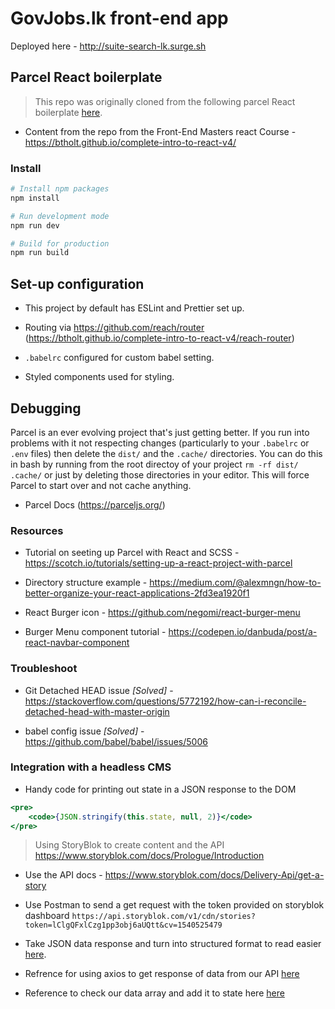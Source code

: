 # GovJobs.lk front-end app
Deployed here - http://suite-search-lk.surge.sh
## Parcel React boilerplate

> This repo was originally cloned from the following parcel React boilerplate [here](https://github.com/Christianq010/v1-parcel-react-scss-boilerplate).

- Content from the repo from the Front-End Masters react Course - https://btholt.github.io/complete-intro-to-react-v4/

### Install

```bash
# Install npm packages
npm install

# Run development mode
npm run dev

# Build for production
npm run build
```

## Set-up configuration

- This project by default has ESLint and Prettier set up.

- Routing via https://github.com/reach/router (https://btholt.github.io/complete-intro-to-react-v4/reach-router)

- `.babelrc` configured for custom babel setting.

- Styled components used for styling.

## Debugging

Parcel is an ever evolving project that's just getting better. If you run into problems with it not respecting changes (particularly to your `.babelrc` or `.env` files) then delete the `dist/` and the `.cache/` directories. You can do this in bash by running from the root directoy of your project `rm -rf dist/ .cache/` or just by deleting those directories in your editor. This will force Parcel to start over and not cache anything.

- Parcel Docs (https://parceljs.org/)

### Resources

- Tutorial on seeting up Parcel with React and SCSS - https://scotch.io/tutorials/setting-up-a-react-project-with-parcel

- Directory structure example - https://medium.com/@alexmngn/how-to-better-organize-your-react-applications-2fd3ea1920f1

- React Burger icon - https://github.com/negomi/react-burger-menu
- Burger Menu component tutorial - https://codepen.io/danbuda/post/a-react-navbar-component

### Troubleshoot

- Git Detached HEAD issue _[Solved]_ - https://stackoverflow.com/questions/5772192/how-can-i-reconcile-detached-head-with-master-origin

- babel config issue _[Solved]_ - https://github.com/babel/babel/issues/5006


### Integration with a headless CMS

* Handy code for printing out state in a JSON response to the DOM 
```jsx
<pre>
    <code>{JSON.stringify(this.state, null, 2)}</code>
</pre>
```

> Using StoryBlok to create content and the API 
https://www.storyblok.com/docs/Prologue/Introduction

- Use the API docs - https://www.storyblok.com/docs/Delivery-Api/get-a-story

- Use Postman to send a get request with the token provided on storyblok dashboard 
`https://api.storyblok.com/v1/cdn/stories?token=lClgQFxlCzg1pp3obj6aUQtt&cv=1540525479`

- Take JSON data response and turn into structured format to read easier [here](https://jsoneditoronline.org/). 

- Refrence for using axios to get response of data from our API [here](https://hackernoon.com/tutorial-how-to-make-http-requests-in-react-part-3-daa6b31b66be)

- Reference to check our data array and add it to state here [here](https://btholt.github.io/complete-intro-to-react-v4/react-state-and-lifecycles)


